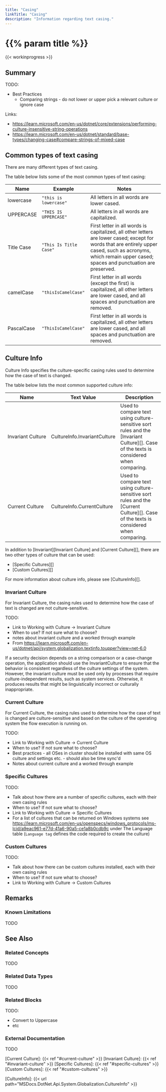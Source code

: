 ```yaml
---
title: "Casing"
linkTitle: "Casing"
description: "Information regarding text casing."
---
```


# {{% param title %}}

{{< workinprogress >}}

## Summary

TODO:

- Best Practices
  - Comparing strings - do not lower or upper pick a relevant culture or ignore case

Links:

- https://learn.microsoft.com/en-us/dotnet/core/extensions/performing-culture-insensitive-string-operations
- https://learn.microsoft.com/en-us/dotnet/standard/base-types/changing-case#compare-strings-of-mixed-case

## Common types of text casing

There are many different types of text casing.

The table below lists some of the most common types of text casing:

| Name      | Example                    | Notes       |
|-----------|----------------------------|-------------|
| lowercase | `"this is lowercase"` | All letters in all words are lower cased. |
| UPPERCASE | `"THIS IS UPPERCASE"` | All letters in all words are capitalized. |
| Title Case | `"This Is Title Case"` | First letter in all words is capitalized, all other letters are lower cased; except for words that are entirely upper cased, such as acronyms, which remain upper cased; spaces and punctuation are preserved. |
| camelCase | `"thisIsCamelCase"` | First letter in all words (except the first) is capitalized, all other letters are lower cased, and all spaces and punctuation are removed. |
| PascalCase | `"ThisIsCamelCase"` | First letter in all words is capitalized, all other letters are lower cased, and all spaces and punctuation are removed. |

## Culture Info

Culture Info specifies the culture-specific casing rules used to determine how the case of text is changed.

The table below lists the most common supported culture info:

| Name     | Text&nbsp;Value | Description |
|----------|-----------------|-------------|
| Invariant&nbsp;Culture | CultureInfo.InvariantCulture | Used to compare text using culture-sensitive sort rules and the [Invariant Culture][]. Case of the texts is considered when comparing. |
| Current&nbsp;Culture | CultureInfo.CurrentCulture | Used to compare text using culture-sensitive sort rules and the [Current Culture][]. Case of the texts is considered when comparing. |

In addition to [Invariant][Invariant Culture] and [Current Culture][], there are two other types of culture that can be used:

- [Specific Cultures][]
- [Custom Cultures][]

For more information about culture info, please see [CultureInfo][].

### Invariant Culture

For Invariant Culture, the casing rules used to determine how the case of text is changed are not culture-sensitive.

TODO:

- Link to Working with Culture -> Invariant Culture
- When to use? If not sure what to choose?
- notes about invariant culture and a worked through example
- From https://learn.microsoft.com/en-us/dotnet/api/system.globalization.textinfo.toupper?view=net-6.0

If a security decision depends on a string comparison or a case-change operation, the application should use the InvariantCulture to ensure that the behavior is consistent regardless of the culture settings of the system. However, the invariant culture must be used only by processes that require culture-independent results, such as system services. Otherwise, it produces results that might be linguistically incorrect or culturally inappropriate.

### Current Culture

For Current Culture, the casing rules used to determine how the case of text is changed are culture-sensitive and based on the culture of the operating system the flow execution is running on.

TODO:

- Link to Working with Culture -> Current Culture
- When to use? If not sure what to choose?
- Best practices - all OSes in cluster should be installed with same OS culture and settings etc. - should also be time sync'd
- Notes about current culture and a worked through example

### Specific Cultures

TODO:

- Talk about how there are a number of specific cultures, each with their own casing rules
- When to use? If not sure what to choose?
- Link to Working with Culture -> Specific Cultures
- For a list of cultures that can be returned on Windows systems see https://learn.microsoft.com/en-us/openspecs/windows_protocols/ms-lcid/a9eac961-e77d-41a6-90a5-ce1a8b0cdb9c under The Language table (`Language tag` defines the code required to create the culture)

### Custom Cultures

TODO:

- Talk about how there can be custom cultures installed, each with their own casing rules
- When to use? If not sure what to choose?
- Link to Working with Culture -> Custom Cultures

## Remarks

### Known Limitations

TODO

## See Also

### Related Concepts

TODO

### Related Data Types

TODO

### Related Blocks

TODO:

- Convert to Uppercase
- etc

### External Documentation

TODO

[Current Culture]: {{< ref "#current-culture" >}}
[Invariant Culture]: {{< ref "#invariant-culture" >}}
[Specific Cultures]: {{< ref "#specific-cultures" >}}
[Custom Cultures]: {{< ref "#custom-cultures" >}}

[CultureInfo]: {{< url path="MSDocs.DotNet.Api.System.Globalization.CultureInfo" >}}
